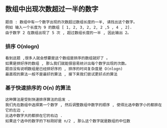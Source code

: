 ## 数组中出现次数超过一半的数字
    题目 : 数组中有一个数字出现的次数超过数组长度的一半, 请找出这个数字。
    例如 输入一个长度为 9 的数组 [ 1, 2, 3, 2, 2, 2 ,5 , 4 , 2].
    由于数字 2 在数组出现了 5 次 , 超过数组长度的一半 , 因此输出 2。

### 排序 O(nlogn)
    看到这题 ,很多人就会想要是这个数组是排序的数组就好了 。
    如果是排好序的数组 , 那么我们就能很容易统计出每个数字出现的次数。
    题目没有说明数组是已经排好序的 , 排序的时间复杂度是 O(nlogn) 
    最直观的算法一般不是最好的算法 , 接下来我们尝试更好点的算法

### 基于快速排序的 O(n) 的算法
    这种算法是受到快速排序算法的启发 . 
    我们先在数组中选择第一个数字 , 然后调整数组中数字的顺序 , 使得比选中数字小的都排在它的左边 , 
    比选中数字大的都排在它的右边 .
    如果这个选中的数字的下标刚好是 n/2 , 那么这个数字就是数组的中位数